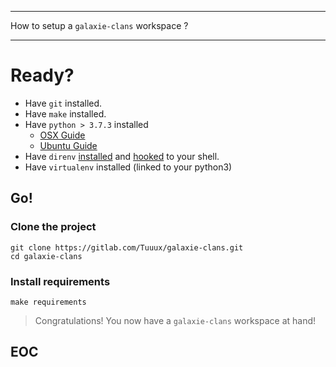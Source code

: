 ******************************************
How to setup a `galaxie-clans` workspace ?
******************************************

Ready?
======

* Have `git` installed.
* Have `make` installed.
* Have `python > 3.7.3` installed 
  * [OSX Guide](https://seleniumgithub.wordpress.com/2020/02/08/how-to-set-python3-as-default-on-your-macos)
  * [Ubuntu Guide](https://www.itsupportwale.com/blog/how-to-upgrade-to-python-3-8-on-ubuntu-18-04-lts)
* Have `direnv` [installed](https://direnv.net/docs/installation.html) and [hooked](https://direnv.net/docs/hook.html) to your shell.
* Have `virtualenv` installed (linked to your python3)

## Go!

### Clone the project

```
git clone https://gitlab.com/Tuuux/galaxie-clans.git
cd galaxie-clans
```

### Install requirements

```
make requirements
```

> Congratulations! You now have a `galaxie-clans` workspace at hand!

## EOC